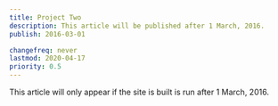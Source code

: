 ```yaml
---
title: Project Two
description: This article will be published after 1 March, 2016.
publish: 2016-03-01

changefreq: never
lastmod: 2020-04-17
priority: 0.5
---
```


This article will only appear if the site is built is run after 1 March, 2016.
